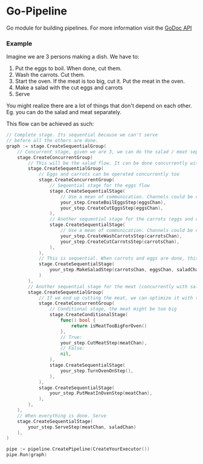 # Go-Pipeline

Go module for building pipelines. For more information visit the [GoDoc API](https://godoc.org/github.com/saantiaguilera/go-pipeline)

### Example

Imagine we are 3 persons making a dish. We have to:
1. Put the eggs to boil. When done, cut them.
2. Wash the carrots. Cut them.
3. Start the oven. If the meat is too big, cut it. Put the meat in the oven.
4. Make a salad with the cut eggs and carrots
5. Serve

You might realize there are a lot of things that don't depend on each other. Eg. you can do the salad and meat separately.

This flow can be achieved as such:
```go
// Complete stage. Its sequential because we can't serve
// before all the others are done. 
graph := stage.CreateSequentialGroup(
    // Concurrent stage, given we are 3, we can do the salad / meat separately
    stage.CreateConcurrentGroup(
        // This will be the salad flow. It can be done concurrently with the meat
        stage.CreateSequentialGroup( 
            // Eggs and carrots can be operated concurrently too
            stage.CreateConcurrentGroup(
                // Sequential stage for the eggs flow
                stage.CreateSequentialStage(
                    // Use a mean of communication. Channels could be one.
                    your_step.CreateBoilEggsStep(eggsChan),
                    your_step.CreateCutEggsStep(eggsChan),
                ),
                // Another sequential stage for the carrots (eggs and carrots will be concurrent though!)
                stage.CreateSequentialStage(
                    // Use a mean of communication. Channels could be one.
                    your_step.CreateWashCarrotsStep(carrotsChan),
                    your_step.CreateCutCarrotsStep(carrotsChan),
                ),
            ),
            // This is sequential. When carrots and eggs are done, this will run
            stage.CreateSequentialStage(
                your_step.MakeSaladStep(carrotsChan, eggsChan, saladChan)
            )
        ),
        // Another sequential stage for the meat (concurrently with salad)
        stage.CreateSequentialGroup(
            // If we end up cutting the meat, we can optimize it with the oven operation
            stage.CreateConcurrentGroup(
                // Conditional stage, the meat might be too big
                stage.CreateConditionalStage(
                    func() bool {
                        return isMeatTooBigForOven()
                    },
                    // True:
                    your_step.CutMeatStep(meatChan),
                    // False:
                    nil,
                ),
                stage.CreateSequentialStage(
                    your_step.TurnOvenOnStep(),
                ),
            ),
            stage.CreateSequentialStage(
                your_step.PutMeatInOvenStep(meatChan),
            ),
        ),
    ),
    // When everything is done. Serve
    stage.CreateSequentialStage(
        your_step.ServeStep(meatChan, saladChan)
    ),
)

pipe := pipeline.CreatePipeline(CreateYourExecutor())
pipe.Run(graph)
```